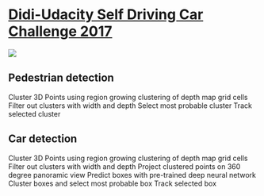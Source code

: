 # [Didi-Udacity Self Driving Car Challenge 2017](https://github.com/hb0702/Didi_Challenge_2017_ROS)

![](https://github.com/hb0702/Didi_Challenge_2017_ROS/raw/master/ref_script/ped.gif)




## Pedestrian detection
Cluster 3D Points using region growing clustering of depth map grid cells
Filter out clusters with width and depth
Select most probable cluster
Track selected cluster

## Car detection
Cluster 3D Points using region growing clustering of depth map grid cells
Filter out clusters with width and depth
Project clustered points on 360 degree panoramic view
Predict boxes with pre-trained deep neural network
Cluster boxes and select most probable box
Track selected box